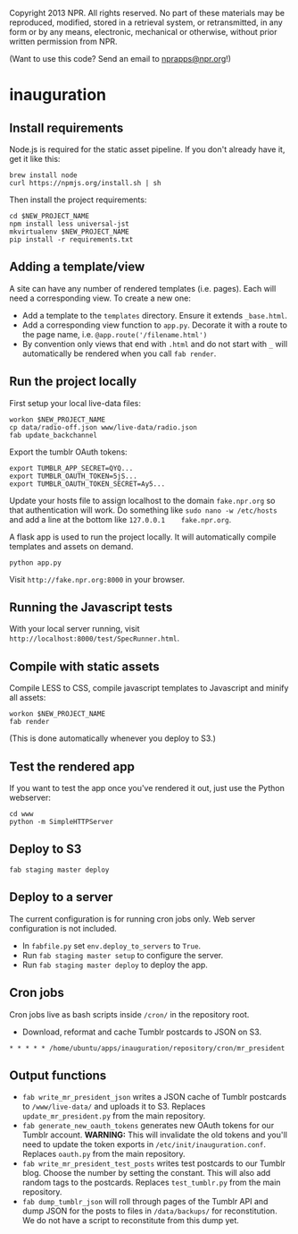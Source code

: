 Copyright 2013 NPR.  All rights reserved.  No part of these materials may be reproduced, modified, stored in a retrieval system, or retransmitted, in any form or by any means, electronic, mechanical or otherwise, without prior written permission from NPR.

(Want to use this code? Send an email to nprapps@npr.org!)

inauguration
============

Install requirements
--------------------

Node.js is required for the static asset pipeline. If you don't already have it, get it like this:

```
brew install node
curl https://npmjs.org/install.sh | sh
```

Then install the project requirements:

```
cd $NEW_PROJECT_NAME
npm install less universal-jst
mkvirtualenv $NEW_PROJECT_NAME
pip install -r requirements.txt
```

Adding a template/view
----------------------

A site can have any number of rendered templates (i.e. pages). Each will need a corresponding view. To create a new one:

* Add a template to the ``templates`` directory. Ensure it extends ``_base.html``.
* Add a corresponding view function to ``app.py``. Decorate it with a route to the page name, i.e. ``@app.route('/filename.html')``
* By convention only views that end with ``.html`` and do not start with ``_``  will automatically be rendered when you call ``fab render``.

Run the project locally
-----------------------

First setup your local live-data files:

```
workon $NEW_PROJECT_NAME
cp data/radio-off.json www/live-data/radio.json
fab update_backchannel
```

Export the tumblr OAuth tokens:
```
export TUMBLR_APP_SECRET=QYQ...
export TUMBLR_OAUTH_TOKEN=5jS...
export TUMBLR_OAUTH_TOKEN_SECRET=Ay5...
```

Update your hosts file to assign localhost to the domain ``fake.npr.org`` so that authentication will work. Do something like ``sudo nano -w /etc/hosts`` and add a line at the bottom like ``127.0.0.1    fake.npr.org``.


A flask app is used to run the project locally. It will automatically compile templates and assets on demand.

```
python app.py
```

Visit ``http://fake.npr.org:8000`` in your browser.

Running the Javascript tests
----------------------------

With your local server running, visit ``http://localhost:8000/test/SpecRunner.html``.

Compile with static assets
--------------------------

Compile LESS to CSS, compile javascript templates to Javascript and minify all assets:

```
workon $NEW_PROJECT_NAME
fab render
```

(This is done automatically whenever you deploy to S3.)

Test the rendered app
---------------------

If you want to test the app once you've rendered it out, just use the Python webserver:

```
cd www
python -m SimpleHTTPServer
```

Deploy to S3
------------

```
fab staging master deploy
```

Deploy to a server
------------------

The current configuration is for running cron jobs only. Web server configuration is not included.

* In ``fabfile.py`` set ``env.deploy_to_servers`` to ``True``.
* Run ``fab staging master setup`` to configure the server.
* Run ``fab staging master deploy`` to deploy the app.

Cron jobs
----------
Cron jobs live as bash scripts inside ``/cron/`` in the repository root.

* Download, reformat and cache Tumblr postcards to JSON on S3.
```
* * * * * /home/ubuntu/apps/inauguration/repository/cron/mr_president
```

Output functions
-----------------
* ``fab write_mr_president_json`` writes a JSON cache of Tumblr postcards to ``/www/live-data/`` and uploads it to S3. Replaces ``update_mr_president.py`` from the main repository.
* ``fab generate_new_oauth_tokens`` generates new OAuth tokens for our Tumblr account. **WARNING:** This will invalidate the old tokens and you'll need to update the token exports in ``/etc/init/inauguration.conf``. Replaces ``oauth.py`` from the main repository.
* ``fab write_mr_president_test_posts`` writes test postcards to our Tumblr blog. Choose the number by setting the constant. This will also add random tags to the postcards. Replaces ``test_tumblr.py`` from the main repository.
* ``fab dump_tumblr_json`` will roll through pages of the Tumblr API and dump JSON for the posts to files in ``/data/backups/`` for reconstitution. We do not have a script to reconstitute from this dump yet.
